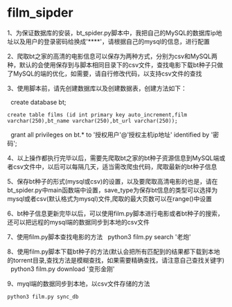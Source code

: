 # film_sipder
1、为保证数据库的安装，bt_spider.py脚本中，我把自己的MySQL的数据库ip地址以及用户的登录密码给换成'****'，请根据自己的mysql的信息，进行配置

2、爬取bt之家的高清的电影信息可以保存为两种方式，分别为csv和MySQL两种，默认的会使用保存到与脚本相同目录下的csv文件，查找电影下载bt种子只做了MySQL的端的优化，如需要，请自行修改代码，以支持csv文件的查找

3、使用脚本前，请先创建数据库以及创建数据表，创建方法如下：

   
    create database bt;
  
    create table films (id int primary key auto_increment,film varchar(250),bt_name varchar(250),bt_url varchar(250));
  
    grant all privileges on bt.* to '授权用户'@'授权主机ip地址' identified by '密码';

4、以上操作都执行完毕以后，需要先爬取bt之家的bt种子资源信息到MySQL端或者csv文件中，以后可以每隔几天，适当需改爬虫代码，爬取最新的bt种子信息

5、保存bt种子的形式(mysql或csv)的设置，以及要爬取高清电影的也是，请在bt_spider.py中main函数端中设置，save_type为保存bt信息的类型可以选择为mysql或者csv(默认格式为mysql)文件,爬取的最大页数可以在range()中设置

6、bt种子信息更新完毕以后，可以使用film.py脚本进行电影或者bt种子的搜索，还可以把远程的mysql端的数据同步到本地的csv文件

7、使用film.py脚本查找电影的方法
  
    python3 film.py search '老炮'

8、使用film.py脚本下载bt种子的方法(默认会把所有匹配到的结果都下载到本地的torrent目录,查找方法是模糊查找，如果需要精确查找，请注意自己查找关键字)
  
    python3 film.py download '变形金刚'

9、myql端的数据同步到本地，以csv文件存储的方法
  
    python3 film.py sync_db
